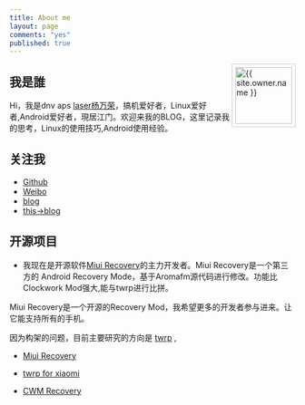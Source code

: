 ```yaml
---
title: About me
layout: page
comments: "yes"
published: true
---
```


<img src="{{ site.owner.avatar }}" alt="{{ site.owner.name }}" class="avatar" style="width: 100px; margin: 0 0 8px; border: solid 1px #ccc; float: right; padding: 5px;" />

## 我是誰

Hi，我是dnv aps [laser杨万荣][4]，搞机爱好者，Linux爱好者,Android爱好者，現居江门。欢迎来我的BLOG，这里记录我的思考，Linux的使用技巧,Android使用经验。

## 关注我

* [Github][3]
* [Weibo][4]
* [blog][5]
* [this->blog][6]

## 开源项目

 - 我现在是开源软件[Miui Recovery][0]的主力开发者。Miui Recovery是一个第三方的 Android Recovery Mode，基于Aromafm源代码进行修改。功能比Clockwork Mod强大,能与twrp进行比拼。

Miui Recovery是一个开源的Recovery Mod，我希望更多的开发者参与进来。让它能支持所有的手机。

因为构架的问题，目前主要研究的方向是 [twrp][1] ,

 - [Miui Recovery][0]

 - [twrp for xiaomi][1] 
   
 - [CWM Recovery][2] 


[0]: http://github.com/sndnvaps/miui_recovery "Miui Recovery"
[1]: https://github.com/sndnvaps/android_bootable_recovery_twrp "TWRP support tdb func"
[2]: https://github.com/sndnvaps/xiaomi_ivan_cwm_recovery "ClockWorkMode Recovery"
[3]: http://github.com/sndnvaps "开源项目主页"
[4]: http://weibo.com/210124187 "我的个人微博"
[5]: http://www.cnblogs.com/sn-dnv-aps/ "个人中文博客"
[6]: https://blog.sndnvaps.com "托管在github pages的博客"
